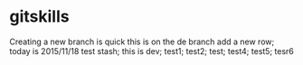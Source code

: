# gitskills
Creating a new branch is quick
this is on the de branch
add a new row;
today is 2015/11/18
test stash;
this is dev;
test1;
test2;
test;
test4;
test5;
tesr6
